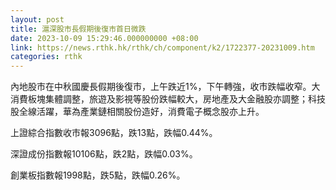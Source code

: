 ```yaml
---
layout: post
title: 滬深股市長假期後復市首日微跌
date: 2023-10-09 15:29:46.000000000 +08:00
link: https://news.rthk.hk/rthk/ch/component/k2/1722377-20231009.htm
categories: rthk
---
```


內地股市在中秋國慶長假期後復市，上午跌近1%，下午轉強，收市跌幅收窄。大消費板塊集體調整，旅遊及影視等股份跌幅較大，房地產及大金融股亦調整；科技股全線活躍，華為產業鏈相關股份造好，消費電子概念股亦上升。

上證綜合指數收市報3096點，跌13點，跌幅0.44%。

深證成份指數報10106點，跌2點，跌幅0.03%。

創業板指數報1998點，跌5點，跌幅0.26%。
